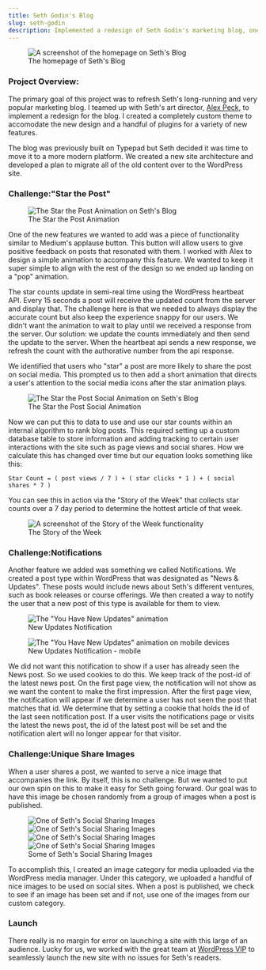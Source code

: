 ```yaml
---
title: Seth Godin's Blog
slug: seth-godin
description: Implemented a redesign of Seth Godin's marketing blog, one of the most popular blogs on the internet.
---
```


<figure class="feature">
    <img src="/images/seths-blog-hp.png" title="The homepage of Seth's Blog" alt="A screenshot of the homepage on Seth's Blog" />
    <figcaption>The homepage of Seth's Blog</figcaption>
</figure>

### Project Overview: 
The primary goal of this project was to refresh Seth's long-running and very popular marketing blog. I teamed up with Seth's art director, [Alex Peck](https://alxpck.com/), to implement a redesign for the blog. I created a completely custom theme to accomodate the new design and a handful of plugins for a variety of new features.

The blog was previously built on Typepad but Seth decided it was time to move it to a more modern platform. We created a new site architecture and developed a plan to migrate all of the old content over to the WordPress site.

<h3><span>Challenge:</span>"Star the Post"</h3>

<figure class="screenshot stp-thumb">
    <img src="/images/stp.gif" title="The Star the Post Animation" alt="The Star the Post Animation on Seth's Blog" />
    <figcaption>The Star the Post Animation</figcaption>
</figure>

One of the new features we wanted to add was a piece of functionality similar to Medium's applause button. This button will allow users to give positive feedback on posts that resonated with them. I worked with Alex to design a simple animation to accompany this feature. We wanted to keep it super simple to align with the rest of the design so  we ended up landing on a "pop" animation. 

<p class="clearit">The star counts update in semi-real time using the WordPress heartbeat API. Every 15 seconds a post will receive the updated count from the server and display that. The challenge here is that we needed to always display the accurate count but also keep the experience snappy for our users. We didn't want the animation to wait to play until we received a response from the server. Our solution: we update the counts immediately and then send the update to the server. When the heartbeat api sends a new response, we refresh the count with the authorative number from the api response.</p>

We identified that users who "star" a post are more likely to share the post on social media. This prompted us to then add a short animation that directs a user's attention to the social media icons after the star animation plays.  

<figure class="screenshot full">
    <img src="/images/sg-social.gif" title="The Star the Post Social Animation" alt="The Star the Post Social Animation on Seth's Blog" />
    <figcaption>The Star the Post Social Animation</figcaption>
</figure>

Now we can put this to data to use and use our star counts within an internal algorithm to rank blog posts. This required setting up a custom database table to store information and adding tracking to certain user interactions with the site such as page views and social shares. How we calculate this has changed over time but our equation looks something like this: 

```
Star Count = ( post views / 7 ) + ( star clicks * 1 ) + ( social shares * 7 )
```

You can see this in action via the "Story of the Week" that collects star counts over a 7 day period to determine the hottest article of that week. 

<figure class="screenshot feature">
    <img src="/images/story-of-the-week.png" title="A screenshot of the Story of the Week functionality" alt="A screenshot of the Story of the Week functionality" />
    <figcaption>The Story of the Week</figcaption>
</figure>

<h3><span>Challenge:</span>Notifications</h3>

Another feature we added was something we called Notifications. We created a post type within WordPress that was designated as "News &amp; Updates". These posts would include news about Seth's different ventures, such as book releases or course offerings. We then created a way to notify the user that a new post of this type is available for them to view. 

<div class="screenshot-grid">
    <figure class="screenshot">
        <img src="/images/sg-new-updates.gif" title='The "You Have New Updates" animation' alt='The "You Have New Updates" animation' />
        <figcaption>New Updates Notification</figcaption>
    </figure>
    <figure class="screenshot">
        <img src="/images/sg-new-updates-mobile.gif" title='The "You Have New Updates" animation on mobile devices' alt='The "You Have New Updates" animation on mobile devices' />
        <figcaption>New Updates Notification - mobile</figcaption>
    </figure>
</div>

We did not want this notification to show if a user has already seen the News post. So we used cookies to do this. We keep track of the post-id of the latest news post. On the first page view, the notification will not show as we want the content to make the first impression. After the first page view, the notification will appear if we determine a user has not seen the post that matches that id. We determine that by setting a cookie that holds the id of the last seen notification post. If a user visits the notifications page or visits the latest the news post, the id of the latest post will be set and the notification alert will no longer appear for that visitor. 

<h3><span>Challenge:</span>Unique Share Images</h3>

When a user shares a post, we wanted to serve a nice image that accompanies the link. By itself, this is no challenge. But we wanted to put our own spin on this to make it easy for Seth going forward. Our goal was to have this image be chosen randomly from a group of images when a post is published. 

<figure class="screenshot rotating-images">
    <img src="/images/sg-og-image-1.jpg" title="One of Seth's Social Sharing Images" alt="One of Seth's Social Sharing Images" />
    <img src="/images/sg-og-image-2.jpg" title="A screenshot of the Story of the Week functionality" alt="One of Seth's Social Sharing Images" />
    <img src="/images/sg-og-image-3.jpg" title="A screenshot of the Story of the Week functionality" alt="One of Seth's Social Sharing Images" />
    <img src="/images/sg-og-image-4.jpg" title="A screenshot of the Story of the Week functionality" alt="One of Seth's Social Sharing Images" />
    <figcaption>Some of Seth's Social Sharing Images</figcaption>
</figure>

To accomplish this, I created an image category for media uploaded via the WordPress media manager. Under this category, we uploaded a handful of nice images to be used on social sites. When a post is published, we check to see if an image has been set and if not, use one of the images from our custom category. 

### Launch
There really is no margin for error on launching a site with this large of an audience. Lucky for us, we worked with the great team at [WordPress VIP](https://wpvip.com/) to seamlessly launch the new site with no issues for Seth's readers. 

<script>
    const images_to_rotate = document.querySelectorAll('.rotating-images img');
    let iteration = 0;
    setInterval( () => {
        iteration++;
        images_to_rotate.forEach( (image, i ) => {
            if ( i == iteration % images_to_rotate.length ) {
                image.style.display = 'block';
            }
            else {
                image.style.display = 'none';
                
            }
        });
    }, 2000);
</script>